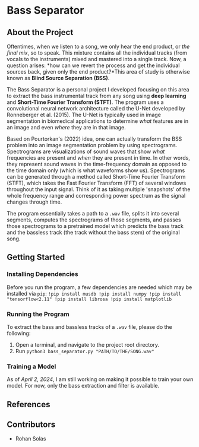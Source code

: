 # Bass Separator

## About the Project
Oftentimes, when we listen to a song, we only hear the end product, or *the final mix*, so to speak. This mixture contains all the individual tracks (from vocals to the instruments) mixed and mastered into a single track. Now, a question arises: *how can we revert the process and get the individual sources back, given only the end product?*This area of study is otherwise known as **Blind Source Separation (BSS)**. 

The Bass Separator is a personal project I developed focusing on this area to extract the bass instrumental track from any song using **deep learning** and **Short-Time Fourier Transform (STFT)**. The program uses a convolutional neural network architecture called the U-Net developed by Ronneberger et al. (2015). The U-Net is typically used in image segmentation in biomedical applications to determine *what* features are in an image and even *where* they are in that image.

Based on Pourtorkan's (2022) idea, one can actually transform the BSS problem into an image segmentation problem by using spectrograms. Spectrograms are visualizations of sound waves that show *what* frequencies are present and *when* they are present in time. In other words, they represent sound waves in the time-frequency domain as opposed to the time domain only (which is what waveforms show us). Spectrograms can be generated through a method called Short-Time Fourier Transform (STFT), which takes the Fast Fourier Transform (FFT) of several windows throughout the input signal. Think of it as taking multiple 'snapshots' of the whole frequency range and corresponding power spectrum as the signal changes through time.

The program essentially takes a path to a `.wav` file, splits it into several segments, computes the spectrograms of those segments, and passes those spectrograms to a pretrained model which predicts the bass track and the bassless track (the track without the bass stem) of the original song.

## Getting Started

### Installing Dependencies
Before you run the program, a few dependencies are needed which may be installed via `pip`:
    ```
    !pip install musdb
    !pip install numpy
    !pip install "tensorflow<2.11"
    !pip install librosa
    !pip install matplotlib
    ```
### Running the Program
To extract the bass and bassless tracks of a `.wav` file, please do the following:
1. Open a terminal, and navigate to the project root directory.
2. Run `python3 bass_separator.py "PATH/TO/THE/SONG.wav"`

### Training a Model
As of *April 2, 2024*, I am still working on making it possible to train your own model. For now, only the bass extraction and filter is available. 

## References


## Contributors 
* Rohan Solas
